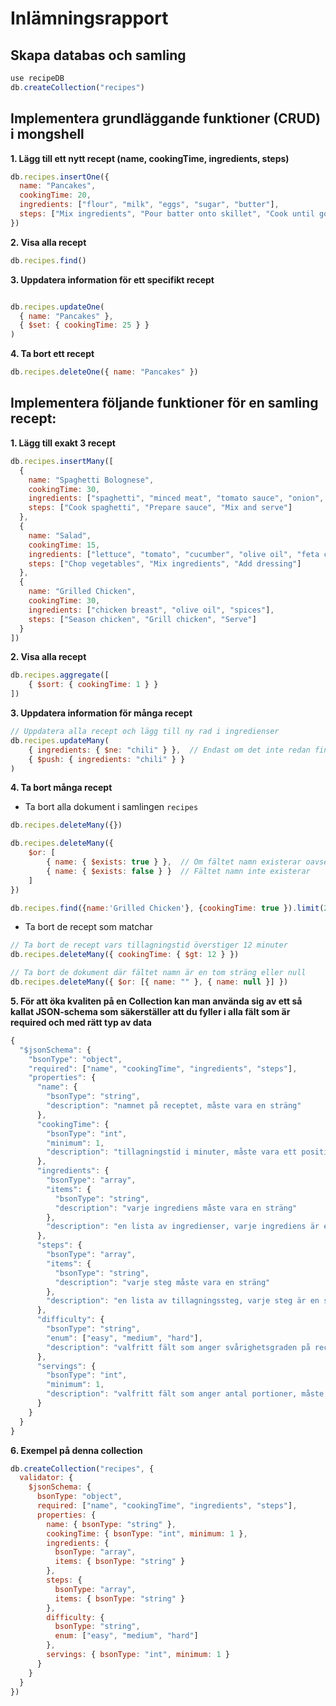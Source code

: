 # Inlämningsrapport

## Skapa databas och samling

```javascript
use recipeDB
db.createCollection("recipes")
```

## Implementera grundläggande funktioner (CRUD) i mongshell

**1. Lägg till ett nytt recept (name, cookingTime, ingredients, steps)**

```javascript
db.recipes.insertOne({
  name: "Pancakes",
  cookingTime: 20,
  ingredients: ["flour", "milk", "eggs", "sugar", "butter"],
  steps: ["Mix ingredients", "Pour batter onto skillet", "Cook until golden on each side"]
})
```

**2. Visa alla recept**

```javascript
db.recipes.find()
```

**3. Uppdatera information för ett specifikt recept**

```javascript

db.recipes.updateOne(
  { name: "Pancakes" },
  { $set: { cookingTime: 25 } }
)

```

**4. Ta bort ett recept**

```javascript
db.recipes.deleteOne({ name: "Pancakes" })

```

## Implementera följande funktioner för en samling recept:

**1. Lägg till exakt 3 recept**

```javascript
db.recipes.insertMany([
  {
    name: "Spaghetti Bolognese",
    cookingTime: 30,
    ingredients: ["spaghetti", "minced meat", "tomato sauce", "onion", "garlic"],
    steps: ["Cook spaghetti", "Prepare sauce", "Mix and serve"]
  },
  {
    name: "Salad",
    cookingTime: 15,
    ingredients: ["lettuce", "tomato", "cucumber", "olive oil", "feta cheese"],
    steps: ["Chop vegetables", "Mix ingredients", "Add dressing"]
  },
  {
    name: "Grilled Chicken",
    cookingTime: 30,
    ingredients: ["chicken breast", "olive oil", "spices"],
    steps: ["Season chicken", "Grill chicken", "Serve"]
  }
])

```

**2. Visa alla recept**

```javascript
db.recipes.aggregate([
    { $sort: { cookingTime: 1 } }  
])
```

**3. Uppdatera information för många recept**

```javascript
// Uppdatera alla recept och lägg till ny rad i ingredienser 
db.recipes.updateMany(
    { ingredients: { $ne: "chili" } },  // Endast om det inte redan finns
    { $push: { ingredients: "chili" } }
)
```

**4. Ta bort många recept**

- Ta bort alla dokument i samlingen `recipes`

```javascript
db.recipes.deleteMany({})

db.recipes.deleteMany({ 
    $or: [
        { name: { $exists: true } },  // Om fältet namn existerar oavsett värde (inclusive tom sträng och null)
        { name: { $exists: false } }  // Fältet namn inte existerar 
    ]
})

db.recipes.find({name:'Grilled Chicken'}, {cookingTime: true }).limit(2)
```

- Ta bort de recept som matchar

```javascript
// Ta bort de recept vars tillagningstid överstiger 12 minuter
db.recipes.deleteMany({ cookingTime: { $gt: 12 } })
```

```javascript
// Ta bort de dokument där fältet namn är en tom sträng eller null
db.recipes.deleteMany({ $or: [{ name: "" }, { name: null }] })
```
**5. För att öka kvaliten på en Collection kan man använda sig av ett så kallat JSON-schema som säkerställer att du fyller i alla fält som är required och med rätt typ av data**

```javascript
{
  "$jsonSchema": {
    "bsonType": "object",
    "required": ["name", "cookingTime", "ingredients", "steps"],
    "properties": {
      "name": {
        "bsonType": "string",
        "description": "namnet på receptet, måste vara en sträng"
      },
      "cookingTime": {
        "bsonType": "int",
        "minimum": 1,
        "description": "tillagningstid i minuter, måste vara ett positivt heltal"
      },
      "ingredients": {
        "bsonType": "array",
        "items": {
          "bsonType": "string",
          "description": "varje ingrediens måste vara en sträng"
        },
        "description": "en lista av ingredienser, varje ingrediens är en sträng"
      },
      "steps": {
        "bsonType": "array",
        "items": {
          "bsonType": "string",
          "description": "varje steg måste vara en sträng"
        },
        "description": "en lista av tillagningssteg, varje steg är en sträng"
      },
      "difficulty": {
        "bsonType": "string",
        "enum": ["easy", "medium", "hard"],
        "description": "valfritt fält som anger svårighetsgraden på receptet"
      },
      "servings": {
        "bsonType": "int",
        "minimum": 1,
        "description": "valfritt fält som anger antal portioner, måste vara ett positivt heltal"
      }
    }
  }
}

```
**6. Exempel på denna collection**

```js
db.createCollection("recipes", {
  validator: {
    $jsonSchema: {
      bsonType: "object",
      required: ["name", "cookingTime", "ingredients", "steps"],
      properties: {
        name: { bsonType: "string" },
        cookingTime: { bsonType: "int", minimum: 1 },
        ingredients: {
          bsonType: "array",
          items: { bsonType: "string" }
        },
        steps: {
          bsonType: "array",
          items: { bsonType: "string" }
        },
        difficulty: {
          bsonType: "string",
          enum: ["easy", "medium", "hard"]
        },
        servings: { bsonType: "int", minimum: 1 }
      }
    }
  }
})

```

